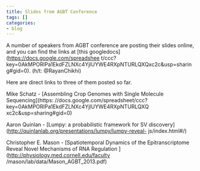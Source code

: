 ```yaml
---
title: Slides from AGBT Conference
tags: []
categories:
- blog
---
```

A number of speakers from AGBT conference are posting their slides online, and
you can find the links at [this googledocs](https://docs.google.com/spreadshee
t/ccc?key=0AkMPORlPa1EkdFZLNXc4YjlUYWE4RXpNTURLQXQxc2c&usp=sharing#gid=0).
(h/t: @RayanChikhi)
<!--more-->

Here are direct links to three of them posted so far.

Mike Schatz - [Assembling Crop Genomes with Single Molecule Sequencing](https:
//docs.google.com/spreadsheet/ccc?key=0AkMPORlPa1EkdFZLNXc4YjlUYWE4RXpNTURLQXQ
xc2c&usp=sharing#gid=0)

Aaron Quinlan - [Lumpy: a probabilistic framework for SV
discovery](http://quinlanlab.org/presentations/lumpy/lumpy-reveal-
js/index.html#/)

Christopher E. Mason - [Spatiotemporal Dynamics of the Epitranscriptome Reveal
Novel Mechanisms of RNA Regulation ](http://physiology.med.cornell.edu/faculty
/mason/lab/data/Mason_AGBT_2013.pdf)

